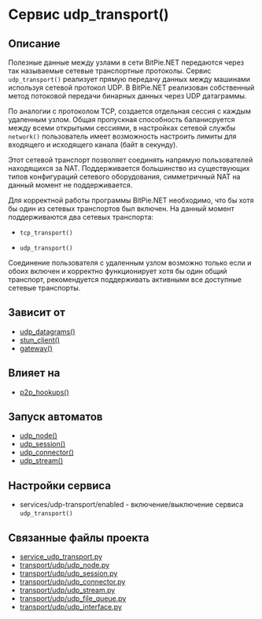 # Сервис udp_transport()


## Описание
Полезные данные между узлами в сети BitPie.NET передаются через так называемые сетевые транспортные протоколы.
Сервис `udp_transport()` реализует прямую передачу данных между машинами используя сетевой протокол UDP. 
В BitPie.NET реализован собственный метод потоковой передачи бинарных данных через UDP датаграммы.

По аналогии с протоколом TCP, создается отдельная сессия с каждым удаленным узлом. 
Общая пропускная способность баланисруется между всеми открытыми сессиями, 
в настройках сетевой службы `network()` пользователь имеет возможность настроить 
лимиты для входящего и исходящего канала (байт в секунду).

Этот сетевой транспорт позволяет соединять напрямую пользователей находящихся за NAT.
Поддерживается большинство из существующих типов конфигураций сетевого оборудования,
симметричный NAT на данный момент не поддерживается.

Для корректной работы программы BitPie.NET необходимо, 
что бы хотя бы один из сетевых транспортов был включен.
На данный момент поддерживаются два сетевых транспорта:

+ `tcp_transport()`

+ `udp_transport()`

Соединение пользователя с удаленным узлом возможно только
если и обоих включен и корректно функционирует хотя бы один общий транспорт,
рекомендуется поддерживать активными все доступные сетевые транспорты.


## Зависит от
* [udp_datagrams()](services/service_udp_datagrams.md)
* [stun_client()](services/service_stun_client.md)
* [gateway()](services/service_gateway.md)


## Влияет на
* [p2p_hookups()](services/service_p2p_hookups.md)


## Запуск автоматов
* [udp_node()](transport/udp/udp_node.md)
* [udp_session()](transport/udp/udp_session.md)
* [udp_connector()](transport/udp/udp_connector.md)
* [udp_stream()](transport/udp/udp_stream.md)


## Настройки сервиса
* services/udp-transport/enabled - включение/выключение сервиса `udp_transport()`


## Связанные файлы проекта
* [service_udp_transport.py](services/service_udp_transport.py)
* [transport/udp/udp_node.py](transport/udp/udp_node.py)
* [transport/udp/udp_session.py](transport/udp/udp_session.py)
* [transport/udp/udp_connector.py](transport/udp/udp_connector.py)
* [transport/udp/udp_stream.py](transport/udp/udp_stream.py)
* [transport/udp/udp_file_queue.py](transport/udp/udp_file_queue.py)
* [transport/udp/udp_interface.py](transport/udp/udp_interface.py)


